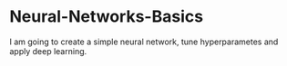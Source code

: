 # Neural-Networks-Basics
I am going to create a simple neural network, tune hyperparametes and apply deep learning. 
